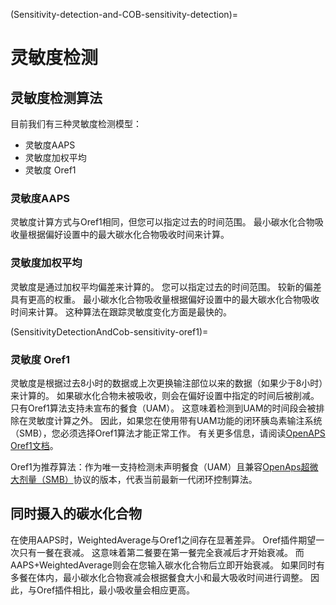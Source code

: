 (Sensitivity-detection-and-COB-sensitivity-detection)=

# 灵敏度检测

## 灵敏度检测算法

目前我们有三种灵敏度检测模型：

* 灵敏度AAPS
* 灵敏度加权平均
* 灵敏度 Oref1

### 灵敏度AAPS

灵敏度计算方式与Oref1相同，但您可以指定过去的时间范围。 最小碳水化合物吸收量根据偏好设置中的最大碳水化合物吸收时间来计算。

### 灵敏度加权平均

灵敏度是通过加权平均偏差来计算的。 您可以指定过去的时间范围。 较新的偏差具有更高的权重。 最小碳水化合物吸收量根据偏好设置中的最大碳水化合物吸收时间来计算。 这种算法在跟踪灵敏度变化方面是最快的。

(SensitivityDetectionAndCob-sensitivity-oref1)=

### 灵敏度 Oref1

灵敏度是根据过去8小时的数据或上次更换输注部位以来的数据（如果少于8小时）来计算的。 如果碳水化合物未被吸收，则会在偏好设置中指定的时间后被削减。 只有Oref1算法支持未宣布的餐食（UAM）。 这意味着检测到UAM的时间段会被排除在灵敏度计算之外。 因此，如果您在使用带有UAM功能的闭环胰岛素输注系统（SMB），您必须选择Oref1算法才能正常工作。 有关更多信息，请阅读[OpenAPS Oref1文档](https://openaps.readthedocs.io/en/latest/docs/Customize-Iterate/oref1.html)。

Oref1为推荐算法：作为唯一支持检测未声明餐食（UAM）且兼容[OpenAps超微大剂量（SMB）](#Open-APS-features-super-micro-bolus-smb)协议的版本，代表当前最新一代闭环控制算法。

## 同时摄入的碳水化合物

在使用AAPS时，WeightedAverage与Oref1之间存在显著差异。 Oref插件期望一次只有一餐在衰减。 这意味着第二餐要在第一餐完全衰减后才开始衰减。 而AAPS+WeightedAverage则会在您输入碳水化合物后立即开始衰减。 如果同时有多餐在体内，最小碳水化合物衰减会根据餐食大小和最大吸收时间进行调整。 因此，与Oref插件相比，最小吸收量会相应更高。